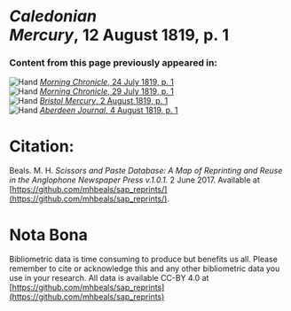 # *Caledonian Mercury*, 12 August 1819, p. 1  
  
### Content from this page previously appeared in:  
![Hand](http://scissorsandpaste.net/wp-content/uploads/2017/06/smallhandpointer.png) [*Morning Chronicle*, 24 July 1819, p. 1](https://mhbeals.github.io/sap_html/Morning-Chronicle/Morning-Chronicle-24-July-1819-p-1)  
![Hand](http://scissorsandpaste.net/wp-content/uploads/2017/06/smallhandpointer.png) [*Morning Chronicle*, 29 July 1819, p. 1](https://mhbeals.github.io/sap_html/Morning-Chronicle/Morning-Chronicle-29-July-1819-p-1)  
![Hand](http://scissorsandpaste.net/wp-content/uploads/2017/06/smallhandpointer.png) [*Bristol Mercury*, 2 August 1819, p. 1](https://mhbeals.github.io/sap_html/Bristol-Mercury/Bristol-Mercury-2-August-1819-p-1)  
![Hand](http://scissorsandpaste.net/wp-content/uploads/2017/06/smallhandpointer.png) [*Aberdeen Journal*, 4 August 1819, p. 1](https://mhbeals.github.io/sap_html/Aberdeen-Journal/Aberdeen-Journal-4-August-1819-p-1)  


# Citation: 

Beals. M. H. *Scissors and Paste Database: A Map of Reprinting and Reuse in the Anglophone Newspaper Press v.1.0.1.* 2 June 2017. Available at [https://github.com/mhbeals/sap_reprints/](https://github.com/mhbeals/sap_reprints/). 

# Nota Bona

Bibliometric data is time consuming to produce but benefits us all. Please remember to cite or acknowledge this and any other bibliometric data you use in your research. All data is available CC-BY 4.0 at [https://github.com/mhbeals/sap_reprints](https://github.com/mhbeals/sap_reprints)